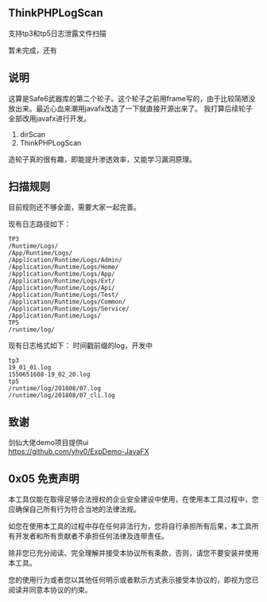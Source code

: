 ## ThinkPHPLogScan
支持tp3和tp5日志泄露文件扫描

暂未完成，还有

## 说明
这算是Safe6武器库的第二个轮子。这个轮子之前用frame写的，由于比较简陋没放出来。最近心血来潮用javafx改造了一下就直接开源出来了。
我打算后续轮子全部改用javafx进行开发。
1. dirScan
2. ThinkPHPLogScan

造轮子真的很有趣，即能提升渗透效率，又能学习漏洞原理。

## 扫描规则
目前规则还不够全面，需要大家一起完善。

现有日志路径如下：  
```
TP3
/Runtime/Logs/  
/App/Runtime/Logs/
/Application/Runtime/Logs/Admin/
/Application/Runtime/Logs/Home/
/Application/Runtime/Logs/App/
/Application/Runtime/Logs/Ext/
/Application/Runtime/Logs/Api/
/Application/Runtime/Logs/Test/
/Application/Runtime/Logs/Common/
/Application/Runtime/Logs/Service/
/Application/Runtime/Logs/
TP5
/runtime/log/
```
现有日志格式如下：
时间戳前缀的log，开发中
```
tp3
19_01_01.log
1550651608-19_02_20.log
tp5
/runtime/log/201808/07.log
/runtime/log/201808/07_cli.log

```



## 致谢
剑仙大佬demo项目提供ui  
https://github.com/yhy0/ExpDemo-JavaFX


## 0x05 免责声明

本工具仅能在取得足够合法授权的企业安全建设中使用，在使用本工具过程中，您应确保自己所有行为符合当地的法律法规。

如您在使用本工具的过程中存在任何非法行为，您将自行承担所有后果，本工具所有开发者和所有贡献者不承担任何法律及连带责任。

除非您已充分阅读、完全理解并接受本协议所有条款，否则，请您不要安装并使用本工具。

您的使用行为或者您以其他任何明示或者默示方式表示接受本协议的，即视为您已阅读并同意本协议的约束。











